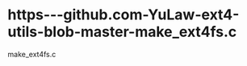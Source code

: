 https---github.com-YuLaw-ext4-utils-blob-master-make_ext4fs.c
=============================================================

make_ext4fs.c

